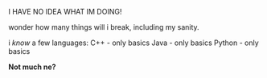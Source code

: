 I HAVE NO IDEA WHAT IM DOING!

wonder how many things will i break, including my sanity.

i _know_ a few languages:
C++ - only basics
Java - only basics
Python - only basics

**Not much ne?**
